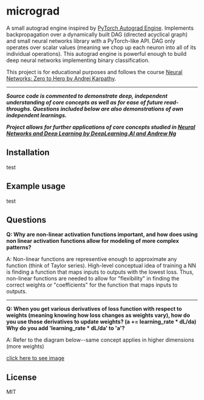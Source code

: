 # micrograd

A small autograd engine inspired by [PyTorch Autograd Engine](https://pytorch.org/blog/overview-of-pytorch-autograd-engine/). Implements backpropagation over a dynamically built DAG (directed acyclical graph) and small neural networks library with a PyTorch-like API. DAG only operates over scalar values (meaning we chop up each neuron into all of its individual operations). This autograd engine is powerful enough to build deep neural networks implementing binary classification. 

This project is for educational purposes and follows the course [Neural Networks: Zero to Hero by Andrej Karpathy](https://www.youtube.com/watch?v=VMj-3S1tku0&list=PLAqhIrjkxbuWI23v9cThsA9GvCAUhRvKZ&index=1). 

___

***Source code is commented to demonstrate deep, independent understanding of core concepts as well as for ease of future read-throughs. Questions included below are also demonstrations of own independent learnings.***

***Project allows for further applications of core concepts studied in [Neural Networks and Deep Learning by DeepLearning.AI and Andrew Ng](https://www.coursera.org/account/accomplishments/verify/ZJKF2ULGZVMS)***


## Installation
test
## Example usage
test
## Questions

**Q: Why are non-linear activation functions important, and how does using non linear activation functions allow
for modeling of more complex patterns?**

A: Non-linear functions are representive enough to approximate any function (think of Taylor series). High-level conceptual idea of training a NN is finding a function that maps inputs to outputs with the lowest loss. Thus, non-linear functions are needed to allow for "flexibility" in finding the correct weights or "coefficients" for the function that maps inputs to outputs.
___
**Q: When you get various derivatives of loss function with respect to weights (meaning knowing how loss changes as weights vary), how do you use those derivatives to update weights? (a += learning_rate * dL/da) Why do you add 'learning_rate * dL/da' to 'a'?**

A: Refer to the diagram below--same concept applies in higher dimensions (more weights)

[click here to see image](images/question2_diagram.pdf)


## License
MIT

